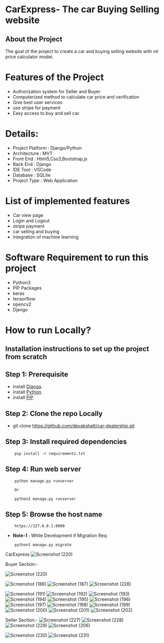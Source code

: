 
# CarExpress- The car Buying Selling website


## About the Project 
The goal of the project to create a car and buying selling website with ml price calculator model.

# Features of the Project
- Authorization system for Seller and Buyer 
- Computerized method to calculate car price and verification
- Give best user services 
- use stripe for payment 
- Easy access to buy and sell car.

# Details:
- Project Platform	: Django/Python
- Architecture  :  MVT
- Front End :	 Html5,Css3,Bootstrap,js
- Back End	: Django
- IDE Tool	: VSCode
- Database	: SQLite
- Project Type	: Web Application

# List of implemented features
- Car view page
- Login and Logout
- stripe payment
- car selling and buying
- integration of machine learning 

# Software Requirement to run this project
- Python3
- PIP Packages
- keras
- tensorflow
- opencv2
- Django

# How to run Locally?

 ## Installation instructions to set up the project from scratch   
    
 ## Step 1: Prerequisite
 - install [Django](https://www.djangoproject.com/download/).
 - install [Python](https://www.python.org/downloads/).
 - install [PiP](https://pypi.org/project/pip-download/).
 
## Step 2: Clone the repo Locally

 - git clone https://github.com/devakshatt/car-dealership.git   

## Step 3: Install required dependencies
```
    pip install -r requirements.txt

```
## Step 4: Run web server
```
    python manage.py runserver

    Or
    
    python3 manage.py runserver

```
## Step 5: Browse the  host name

```
    https://127.0.0.1:8000

```


- **Note-1** : While Development if Migration Req:
```
    python3 manage.py migrate

```



CarExpress
![Screenshot (220)](https://user-images.githubusercontent.com/74282916/176484785-de99164d-dd54-4408-9c19-f48b710cf21d.png)


Buyer Section:-

![Screenshot (220)](https://user-images.githubusercontent.com/74282916/176484550-0a392bd8-9608-41fe-890d-554fecff0d9f.png)


![Screenshot (186)](https://user-images.githubusercontent.com/74282916/174552837-9697d3d7-e35f-4b38-9480-e78cd22b7cb7.png)
![Screenshot (187)](https://user-images.githubusercontent.com/74282916/174552886-34d0cc08-4da7-47cd-8d90-3c42dfbad61b.png)
![Screenshot (226)](https://user-images.githubusercontent.com/74282916/176485086-7ea611b2-9324-40d6-bd19-49216bad7d96.png)

![Screenshot (191)](https://user-images.githubusercontent.com/74282916/174553014-976012b6-66ea-4142-932e-8b07cc9141ef.png)
![Screenshot (192)](https://user-images.githubusercontent.com/74282916/174553042-e83336b5-6c5a-4816-9ca2-128f61eda767.png)
![Screenshot (193)](https://user-images.githubusercontent.com/74282916/174553094-b82fa12a-1d82-4dd3-9c5e-f9e161938972.png)
![Screenshot (194)](https://user-images.githubusercontent.com/74282916/174553125-96e6c81a-57f9-4d49-b77e-ee1d52d3e164.png)
![Screenshot (195)](https://user-images.githubusercontent.com/74282916/174553151-e7be3664-2564-43af-8aeb-657673bcff29.png)
![Screenshot (196)](https://user-images.githubusercontent.com/74282916/174553170-186b97ba-2efc-462a-8739-8ab47d080b93.png)
![Screenshot (197)](https://user-images.githubusercontent.com/74282916/174553193-eb45f35b-c9d0-4018-93af-f12ea4016787.png)
![Screenshot (198)](https://user-images.githubusercontent.com/74282916/174553221-41b5be8f-1226-4722-b13b-8f8ffa3bfc22.png)
![Screenshot (199)](https://user-images.githubusercontent.com/74282916/174553234-f47da8ef-ddf9-4eff-989c-3625f3d871fa.png)
![Screenshot (200)](https://user-images.githubusercontent.com/74282916/174553244-431449bf-f696-44be-8cae-4d86b824e9b3.png)
![Screenshot (201)](https://user-images.githubusercontent.com/74282916/174553254-6e5fcbde-d8fd-449c-b612-303cdb5421d6.png)
![Screenshot (202)](https://user-images.githubusercontent.com/74282916/174553259-31eca6e2-c644-48f4-bc4c-727f0ab05f6e.png)

Seller Section:- 
![Screenshot (227)](https://user-images.githubusercontent.com/74282916/176485524-246cda18-82f6-4209-9613-dd3e02d51c0f.png)
![Screenshot (228)](https://user-images.githubusercontent.com/74282916/176485545-1ed3d2f3-2c38-4fdd-b510-430d8b3a9760.png)
![Screenshot (229)](https://user-images.githubusercontent.com/74282916/176485559-e058b44a-d8da-4fb4-a9b0-f7fce93e91a9.png)
![Screenshot (206)](https://user-images.githubusercontent.com/74282916/176485805-2314d725-4c31-4f4d-ad72-2c30d37b8e16.png)

![Screenshot (230)](https://user-images.githubusercontent.com/74282916/176485569-6195b7c4-e0b7-4898-8d41-9d67d608cfdc.png)
![Screenshot (231)](https://user-images.githubusercontent.com/74282916/176485574-df68e8a5-5d4f-46c4-90d7-13914e2529c9.png)
